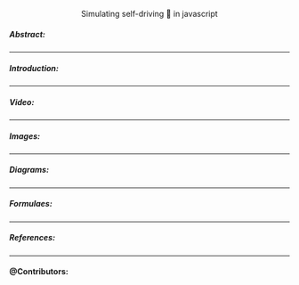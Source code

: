 <p
align="center" 
color="blue"
> Simulating self-driving 🚗 in javascript
</p>


##### Abstract:

---

##### Introduction:

---

##### Video:


---

##### Images:


---

##### Diagrams:


---

##### Formulaes:


---

##### References:



---

#### @Contributors:
